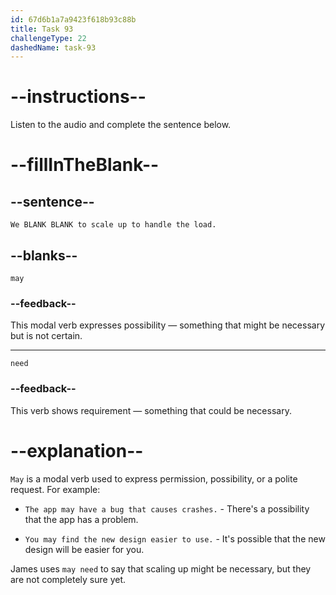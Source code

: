 ```yaml
---
id: 67d6b1a7a9423f618b93c88b
title: Task 93
challengeType: 22
dashedName: task-93
---
```


<!-- (audio) James: We may need to scale up to handle the load. -->

# --instructions--

Listen to the audio and complete the sentence below.

# --fillInTheBlank--

## --sentence--

`We BLANK BLANK to scale up to handle the load.`

## --blanks--

`may`

### --feedback--

This modal verb expresses possibility — something that might be necessary but is not certain.

---

`need`

### --feedback--

This verb shows requirement — something that could be necessary.

# --explanation--

`May` is a modal verb used to express permission, possibility, or a polite request. For example:

- `The app may have a bug that causes crashes.` - There's a possibility that the app has a problem.

- `You may find the new design easier to use.` - It's possible that the new design will be easier for you.

James uses `may need` to say that scaling up might be necessary, but they are not completely sure yet.
